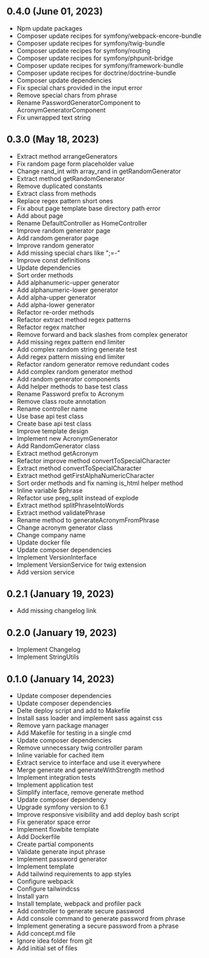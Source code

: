 ## 0.4.0 (June 01, 2023)
  - Npm update packages
  - Composer update recipes for symfony/webpack-encore-bundle
  - Composer update recipes for symfony/twig-bundle
  - Composer update recipes for symfony/routing
  - Composer update recipes for symfony/phpunit-bridge
  - Composer update recipes for symfony/framework-bundle
  - Composer update recipes for doctrine/doctrine-bundle
  - Composer update dependencies
  - Fix special chars provided in the input error
  - Remove special chars from phrase
  - Rename PasswordGeneratorComponent to AcronymGeneratorComponent
  - Fix unwrapped text string

## 0.3.0 (May 18, 2023)
  - Extract method arrangeGenerators
  - Fix random page form placeholder value
  - Change rand_int with array_rand in getRandomGenerator
  - Extract method getRandomGenerator
  - Remove duplicated constants
  - Extract class from methods
  - Replace regex pattern short ones
  - Fix about page template base directory path error
  - Add about page
  - Rename DefaultController as HomeController
  - Improve random generator page
  - Add random generator page
  - Improve random generator
  - Add missing special chars like ";=-"
  - Improve const definitions
  - Update dependencies
  - Sort order methods
  - Add alphanumeric-upper generator
  - Add alphanumeric-lower generator
  - Add alpha-upper generator
  - Add alpha-lower generator
  - Refactor re-order methods
  - Refactor extract method regex patterns
  - Refactor regex matcher
  - Remove forward and back slashes from complex generator
  - Add missing regex pattern end limiter
  - Add complex random string generate test
  - Add regex pattern missing end limiter
  - Refactor random generator remove redundant codes
  - Add complex random generator method
  - Add random generator components
  - Add helper methods to base test class
  - Rename Password prefix to Acronym
  - Remove class route annotation
  - Rename controller name
  - Use base api test class
  - Create base api test class
  - Improve template design
  - Implement new AcronymGenerator
  - Add RandomGenerator class
  - Extract method getAcronym
  - Refactor improve method convertToSpecialCharacter
  - Extract method convertToSpecialCharacter
  - Extract method getFirstAlphaNumericCharacter
  - Sort order methods and fix naming is_html helper method
  - Inline variable $phrase
  - Refactor use preg_split instead of explode
  - Extract method splitPhraseIntoWords
  - Extract method validatePhrase
  - Rename method to generateAcronymFromPhrase
  - Change acronym generator class
  - Change company name
  - Update docker file
  - Update composer dependencies
  - Implement VersionInterface
  - Implement VersionService for twig extension
  - Add version service

## 0.2.1 (January 19, 2023)
  - Add missing changelog link

## 0.2.0 (January 19, 2023)
  - Implement Changelog
  - Implement StringUtils

## 0.1.0 (January 14, 2023)
  - Update composer dependencies
  - Update composer dependencies
  - Delte deploy script and add to Makefile
  - Install sass loader and implement sass against css
  - Remove yarn package manager
  - Add Makefile for testing in a single cmd
  - Update composer dependencies
  - Remove unnecessary twig controller param
  - Inline variable for cached item
  - Extract service to interface and use it everywhere
  - Merge generate and generateWithStrength method
  - Implement integration tests
  - Implement application test
  - Simplify interface, remove generate method
  - Update composer dependency
  - Upgrade symfony version to 6.1
  - Improve responsive visibility and add deploy bash script
  - Fix generator space error
  - Implement flowbite template
  - Add Dockerfile
  - Create partial components
  - Validate generate input phrase
  - Implement password generator
  - Implement template
  - Add tailwind requirements to app styles
  - Configure webpack
  - Configure tailwindcss
  - Install yarn
  - Install template, webpack and profiler pack
  - Add controller to generate secure password
  - Add console command to generate password from phrase
  - Implement generating a secure password from a phrase
  - Add concept.md file
  - Ignore idea folder from git
  - Add initial set of files

